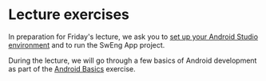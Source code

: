 # Lecture exercises

In preparation for Friday's lecture, we ask you
to [set up your Android Studio environment](Q0.1%20-%20Setup.md) and to run the SwEng App project.

During the lecture, we will go through a few basics of Android development as part of the
[Android Basics](Q0.2%20-%20Android%20Basics.md) exercise.
